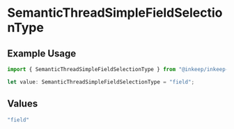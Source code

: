 # SemanticThreadSimpleFieldSelectionType

## Example Usage

```typescript
import { SemanticThreadSimpleFieldSelectionType } from "@inkeep/inkeep-analytics/models/components";

let value: SemanticThreadSimpleFieldSelectionType = "field";
```

## Values

```typescript
"field"
```